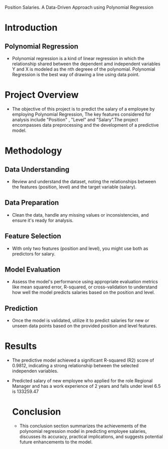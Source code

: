 
 Position Salaries. A Data-Driven Approach using Polynomial Regression 

 # Introduction
 ## Polynomial Regression
-  Polynomial regression is a kind of linear regression in which the relationship shared between the dependent amd independent variables Y and X is modeled as the nth degreee of the polynomial.
Polynomial Regression is the best way of drawing a line using data point.

# Project Overview
- The objective of this project is to predict the salary of a employee by employing Polynomial Regression, The key features considered for analysis include "Position" , "Level" and "Salary".The project encompasses data preprocessing and the development of a predictive model.

# Methodology
## Data Understanding
- Review and understand the dataset, noting the relationships between the features (position, level) and the target variable (salary).

## Data Preparation
- Clean the data, handle any missing values or inconsistencies, and ensure it's ready for analysis.

## Feature Selection
- With only two features (position and level), you might use both as predictors for salary.

## Model Evaluation
- Assess the model's performance using appropriate evaluation metrics like mean squared error, R-squared, or cross-validation to understand how well the model predicts salaries based on the position and level.

## Prediction
- Once the model is validated, utilize it to predict salaries for new or unseen data points based on the provided position and level features.

 # Results
- The predictive model achieved a significant R-squared (R2) score of 0.9812, indicating a strong relationship between the selected independen variables.
- Predicted salary of  new employee who applied for the role Regional Manager and has a work experience of 2 years and falls under level 6.5 is 133259.47

  # Conclusion
  - This conclusion section summarizes the achievements of the polynomial regression model in predicting employee salaries, discusses its accuracy, practical implications, and suggests potential future enhancements to the model.
